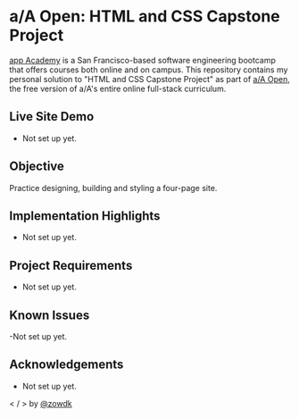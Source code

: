 # a/A Open: HTML and CSS Capstone Project

[app Academy](https://www.appacademy.io/) is a San Francisco-based software engineering bootcamp that offers courses both online and on campus. This repository contains my personal solution to "HTML and CSS Capstone Project" as part of [a/A Open](https://www.appacademy.io/course/app-academy-open), the free version of a/A's entire online full-stack curriculum.

## Live Site Demo

- Not set up yet.

## Objective

Practice designing, building and styling a four-page site.

## Implementation Highlights

- Not set up yet.

## Project Requirements

- Not set up yet.

## Known Issues

-Not set up yet.

## Acknowledgements

- Not set up yet.

< / > by [@zowdk](https://twitter.com/zowdk)
